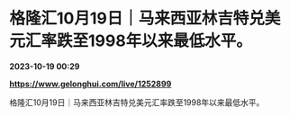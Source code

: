 # 格隆汇10月19日｜马来西亚林吉特兑美元汇率跌至1998年以来最低水平。

**2023-10-19 00:29**

**https://www.gelonghui.com/live/1252899**

格隆汇10月19日｜马来西亚林吉特兑美元汇率跌至1998年以来最低水平。